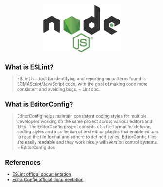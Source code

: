 <h1 align="center">
    <img src="./.github/node.png" width="50%">
</h1>

## What is ESLint?

> ESLint is a tool for identifying and reporting on patterns found in ECMAScript/JavaScript code, with the goal of making code more consistent and avoiding bugs. ~ Lint doc.

## What is EditorConfig?

> EditorConfig helps maintain consistent coding styles for multiple developers working on the same project across various editors and IDEs. The EditorConfig project consists of a file format for defining coding styles and a collection of text editor plugins that enable editors to read the file format and adhere to defined styles. EditorConfig files are easily readable and they work nicely with version control systems. ~ EditorConfig doc

## References

-   [ESLint official documentation](https://eslint.org/docs/user-guide/getting-started)
-   [EditorConfig official documentation](https://editorconfig.org/)

